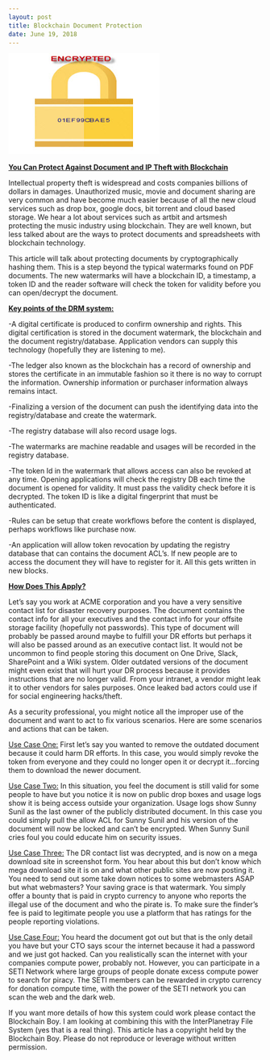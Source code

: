 ```yaml
---
layout: post
title: Blockchain Document Protection
date: June 19, 2018
--- 
```




![](../images/encrypt.jpg)



**<u>You Can Protect Against Document and IP Theft with Blockchain</u>**



Intellectual property theft is widespread and costs companies billions of dollars in damages.
Unauthorized music, movie and document sharing are very common and have become
much easier because of all the new cloud services such as drop box, google docs, bit torrent and
cloud based storage.  We hear a lot about services such as artbit and artsmesh protecting
the music industry using blockchain.  They are well known, but less talked about are the ways
to protect documents and spreadsheets with blockchain technology.  

This article will talk about protecting documents by cryptographically hashing them. This is a 
step beyond the typical watermarks found on PDF documents.  The new watermarks will have
a blockchain ID, a timestamp, a token ID and the reader software will check the token for
validity before you can open/decrypt the document. 

**<u>Key points of the DRM system:</u>**

-A digital certificate is produced to confirm ownership and rights. This digital certification is stored in the
  document watermark, the blockchain and the document registry/database.  Application vendors can supply this technology (hopefully they are listening to me).

-The ledger also known as the blockchain has a record of ownership and stores the certificate in an immutable fashion so it there is no way to corrupt the information.  Ownership information or purchaser information always remains intact.

-Finalizing a version of the document can push the identifying data into the registry/database
  and create the watermark. 

-The registry database will also record usage logs.

-The watermarks are machine readable and usages will be recorded in the registry database.

-The token Id in the watermark that allows access can also be revoked at any time. Opening applications will check the registry DB each time the document is opened for validity. It must pass the validity check before it is decrypted.  The token ID is like a digital fingerprint that must be authenticated.

-Rules can be setup that create workflows before the content is displayed, perhaps workflows like purchase now. 

-An application will allow token revocation by updating the registry database that can contains the document ACL’s. If new people are to access the document they will have to register for it. All this gets written in new blocks.

**<u>How Does This Apply?</u>**

Let’s say you work at ACME corporation and you have a very sensitive contact list for disaster recovery
purposes.  The document contains the contact info for all your executives and the contact info
for your offsite storage facility (hopefully not passwords).  This type of document will probably be passed around maybe to fulfill your DR efforts but perhaps it will also be passed around as an executive contact list.  It would not be uncommon to find people storing this document on One Drive, Slack, SharePoint and a Wiki system. Older outdated versions of the document might even exist that will hurt your DR process because it provides instructions that are no longer valid.   From your intranet, a vendor
might leak it to other vendors for sales purposes.  Once leaked bad actors could use if for social engineering hacks/theft. 

As a security professional, you might notice all the improper use of the document and want to act to fix various scenarios.  Here are some scenarios and actions that can be taken.

<u>Use Case One:</u>  First let’s say you wanted to remove the outdated document because it could harm DR efforts.  In this case, you would simply revoke the token from everyone and they could no longer open it or decrypt it…forcing them to download the newer document.

<u>Use Case Two:</u> In this situation, you feel the document is still valid for some people to have but you
notice it is now on public drop boxes and usage logs show it is being access outside your organization.
Usage logs show Sunny Sunil as the last owner of the publicly distributed document. In this case you could simply pull the allow ACL for Sunny Sunil and his version of the document will now be locked and can’t be encrypted.  When Sunny Sunil cries foul you could educate him on security issues.
                    	
<u>Use Case Three:</u>  The DR contact list was decrypted, and is now on a mega download site in screenshot form.  You hear about this but don’t know which mega download site it is on and what other public sites are now posting it. You need to send out some take down notices to some webmasters ASAP but what webmasters?  Your saving grace is that watermark. You simply offer a bounty that is paid in crypto currency to anyone who reports the illegal use of the document and who the pirate is.  To make sure the finder’s fee is paid to legitimate people you use a platform that has ratings for the people reporting violations.

<u>Use Case Four:</u>  You heard the document got out but that is the only detail you have but your
CTO says scour the internet because it had a password and we just got hacked.  Can you realistically scan the internet with your companies compute power, probably not.  However, you can participate in a SETI Network where large groups of people donate excess compute power to search for piracy.  The SETI members can be rewarded in crypto currency for donation compute time, with the power of the SETI network you can scan the web and the dark web.



If you want more details of how this system could work please contact the Blockchain Boy. I am looking at combining this with the
InterPlanetray File System (yes that is a real thing). This article has a copyright held by the Blockchain Boy.  Please do not reproduce or leverage without written permission.




